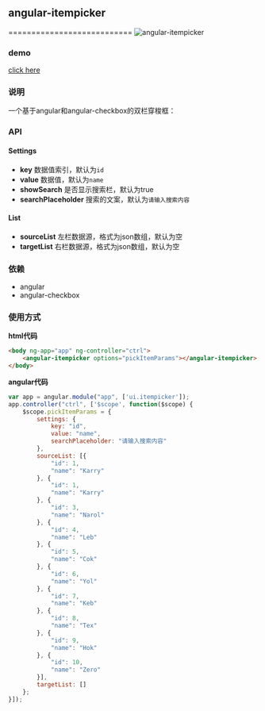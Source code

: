 ## angular-itempicker
===========================
![angular-itempicker](https://github.com/linjinying/angular-components/blob/master/angular-itempicker/screenshot.png)  

### demo
[click here](http://www.w3cin.com/demo/angular-components/angular-itempicker/)

### 说明
一个基于angular和angular-checkbox的双栏穿梭框： 
### API

#### Settings
- **key** 数据值索引，默认为`id`  
- **value** 数据值，默认为`name`  
- **showSearch** 是否显示搜索栏，默认为true  
- **searchPlaceholder** 搜索的文案，默认为`请输入搜索内容`   

#### List
- **sourceList** 左栏数据源，格式为json数组，默认为空  
- **targetList** 右栏数据源，格式为json数组，默认为空  

### 依赖
- angular
- angular-checkbox  

### 使用方式  

**html代码**  
```html
<body ng-app="app" ng-controller="ctrl">
    <angular-itempicker options="pickItemParams"></angular-itempicker>
</body>
```

**angular代码**  
```javascript
var app = angular.module("app", ['ui.itempicker']);
app.controller("ctrl", ['$scope', function($scope) {
    $scope.pickItemParams = {
        settings: {
            key: "id",
            value: "name",
            searchPlaceholder: "请输入搜索内容"
        },
        sourceList: [{
            "id": 1,
            "name": "Karry"
        }, {
            "id": 1,
            "name": "Karry"
        }, {
            "id": 3,
            "name": "Narol"
        }, {
            "id": 4,
            "name": "Leb"
        }, {
            "id": 5,
            "name": "Cok"
        }, {
            "id": 6,
            "name": "Yol"
        }, {
            "id": 7,
            "name": "Keb"
        }, {
            "id": 8,
            "name": "Tex"
        }, {
            "id": 9,
            "name": "Hok"
        }, {
            "id": 10,
            "name": "Zero"
        }],
        targetList: []
    };
}]);
```